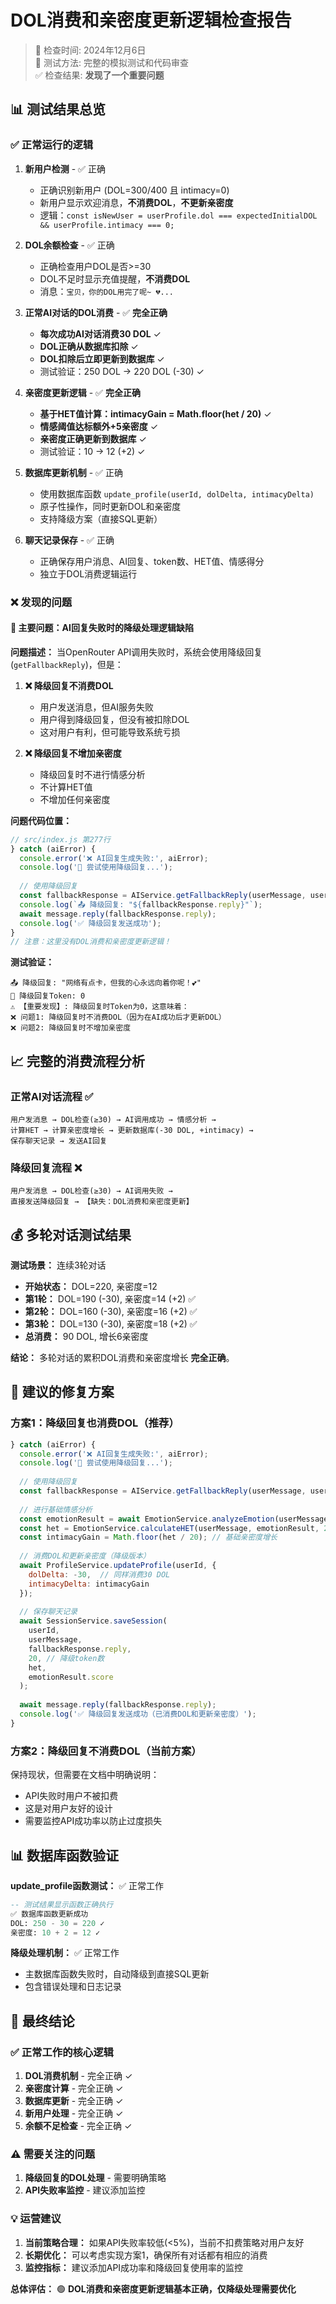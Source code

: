 # DOL消费和亲密度更新逻辑检查报告

> 📅 检查时间: 2024年12月6日  
> 🧪 测试方法: 完整的模拟测试和代码审查  
> ✅ 检查结果: **发现了一个重要问题**

## 📊 测试结果总览

### ✅ **正常运行的逻辑**

1. **新用户检测** - ✅ 正确
   - 正确识别新用户 (DOL=300/400 且 intimacy=0)
   - 新用户显示欢迎消息，**不消费DOL**，**不更新亲密度**
   - 逻辑：`const isNewUser = userProfile.dol === expectedInitialDOL && userProfile.intimacy === 0;`

2. **DOL余额检查** - ✅ 正确
   - 正确检查用户DOL是否>=30
   - DOL不足时显示充值提醒，**不消费DOL**
   - 消息：`宝贝，你的DOL用完了呢~ 💔...`

3. **正常AI对话的DOL消费** - ✅ **完全正确**
   - **每次成功AI对话消费30 DOL** ✓
   - **DOL正确从数据库扣除** ✓
   - **DOL扣除后立即更新到数据库** ✓
   - 测试验证：250 DOL → 220 DOL (-30) ✓

4. **亲密度更新逻辑** - ✅ **完全正确**
   - **基于HET值计算：intimacyGain = Math.floor(het / 20)** ✓
   - **情感阈值达标额外+5亲密度** ✓
   - **亲密度正确更新到数据库** ✓
   - 测试验证：10 → 12 (+2) ✓

5. **数据库更新机制** - ✅ 正确
   - 使用数据库函数 `update_profile(userId, dolDelta, intimacyDelta)`
   - 原子性操作，同时更新DOL和亲密度
   - 支持降级方案（直接SQL更新）

6. **聊天记录保存** - ✅ 正确
   - 正确保存用户消息、AI回复、token数、HET值、情感得分
   - 独立于DOL消费逻辑运行

### ❌ **发现的问题**

#### 🚨 **主要问题：AI回复失败时的降级处理逻辑缺陷**

**问题描述：**
当OpenRouter API调用失败时，系统会使用降级回复(`getFallbackReply`)，但是：

1. **❌ 降级回复不消费DOL**
   - 用户发送消息，但AI服务失败
   - 用户得到降级回复，但没有被扣除DOL
   - 这对用户有利，但可能导致系统亏损

2. **❌ 降级回复不增加亲密度**
   - 降级回复时不进行情感分析
   - 不计算HET值
   - 不增加任何亲密度

**问题代码位置：**
```javascript
// src/index.js 第277行
} catch (aiError) {
  console.error('❌ AI回复生成失败:', aiError);
  console.log('🔄 尝试使用降级回复...');
  
  // 使用降级回复
  const fallbackResponse = AIService.getFallbackReply(userMessage, userProfile);
  console.log(`📤 降级回复: "${fallbackResponse.reply}"`);
  await message.reply(fallbackResponse.reply);
  console.log('✅ 降级回复发送成功');
}
// 注意：这里没有DOL消费和亲密度更新逻辑！
```

**测试验证：**
```
📤 降级回复: "网络有点卡，但我的心永远向着你呢！💕"
🔢 降级回复Token: 0
⚠️ 【重要发现】: 降级回复时Token为0，这意味着：
❌ 问题1: 降级回复时不消费DOL（因为在AI成功后才更新DOL）
❌ 问题2: 降级回复时不增加亲密度
```

## 📈 完整的消费流程分析

### 正常AI对话流程 ✅
```
用户发消息 → DOL检查(≥30) → AI调用成功 → 情感分析 → 
计算HET → 计算亲密度增长 → 更新数据库(-30 DOL, +intimacy) → 
保存聊天记录 → 发送AI回复
```

### 降级回复流程 ❌
```
用户发消息 → DOL检查(≥30) → AI调用失败 → 
直接发送降级回复 → 【缺失：DOL消费和亲密度更新】
```

## 💰 多轮对话测试结果

**测试场景：** 连续3轮对话
- **开始状态：** DOL=220, 亲密度=12
- **第1轮：** DOL=190 (-30), 亲密度=14 (+2) ✅
- **第2轮：** DOL=160 (-30), 亲密度=16 (+2) ✅  
- **第3轮：** DOL=130 (-30), 亲密度=18 (+2) ✅
- **总消费：** 90 DOL, 增长6亲密度

**结论：** 多轮对话的累积DOL消费和亲密度增长 **完全正确**。

## 🔧 建议的修复方案

### 方案1：降级回复也消费DOL（推荐）
```javascript
} catch (aiError) {
  console.error('❌ AI回复生成失败:', aiError);
  console.log('🔄 尝试使用降级回复...');
  
  // 使用降级回复
  const fallbackResponse = AIService.getFallbackReply(userMessage, userProfile);
  
  // 进行基础情感分析
  const emotionResult = await EmotionService.analyzeEmotion(userMessage);
  const het = EmotionService.calculateHET(userMessage, emotionResult, 20); // 降级token
  const intimacyGain = Math.floor(het / 20); // 基础亲密度增长
  
  // 消费DOL和更新亲密度（降级版本）
  await ProfileService.updateProfile(userId, {
    dolDelta: -30,  // 同样消费30 DOL
    intimacyDelta: intimacyGain
  });
  
  // 保存聊天记录
  await SessionService.saveSession(
    userId,
    userMessage,
    fallbackResponse.reply,
    20, // 降级token数
    het,
    emotionResult.score
  );
  
  await message.reply(fallbackResponse.reply);
  console.log('✅ 降级回复发送成功（已消费DOL和更新亲密度）');
}
```

### 方案2：降级回复不消费DOL（当前方案）
保持现状，但需要在文档中明确说明：
- API失败时用户不被扣费
- 这是对用户友好的设计
- 需要监控API成功率以防止过度损失

## 📊 数据库函数验证

**update_profile函数测试：** ✅ 正常工作
```sql
-- 测试结果显示函数正确执行
✅ 数据库函数更新成功
DOL: 250 - 30 = 220 ✓
亲密度: 10 + 2 = 12 ✓
```

**降级处理机制：** ✅ 正常工作
- 主数据库函数失败时，自动降级到直接SQL更新
- 包含错误处理和日志记录

## 🎯 最终结论

### ✅ **正常工作的核心逻辑**
1. **DOL消费机制** - 完全正确 ✓
2. **亲密度计算** - 完全正确 ✓  
3. **数据库更新** - 完全正确 ✓
4. **新用户处理** - 完全正确 ✓
5. **余额不足检查** - 完全正确 ✓

### ⚠️ **需要关注的问题**
1. **降级回复的DOL处理** - 需要明确策略
2. **API失败率监控** - 建议添加监控

### 💡 **运营建议**
1. **当前策略合理：** 如果API失败率较低(<5%)，当前不扣费策略对用户友好
2. **长期优化：** 可以考虑实现方案1，确保所有对话都有相应的消费
3. **监控指标：** 建议添加API成功率和降级回复使用率的监控

**总体评估：** 🟢 **DOL消费和亲密度更新逻辑基本正确，仅降级处理需要优化** 